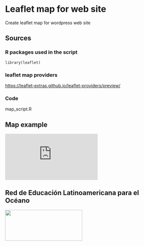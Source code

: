 # Leaflet map for web site
Create leaflet map for wordpress web site 

## Sources
### R packages used in the script 
```
library(leaflet)
```
### leaflet map providers

https://leaflet-extras.github.io/leaflet-providers/preview/

### Code

map_script.R



## Map example
![psub_footer](https://relatoceano.org/wp-content/uploads/2020/11/mapa_web.html)

## Red de Educación Latinoamericana para el Océano 
<img src="https://relatoceano.org/wp-content/uploads/2020/08/LOGO-RELATO-sin-texto.png" width="250" height="100">

